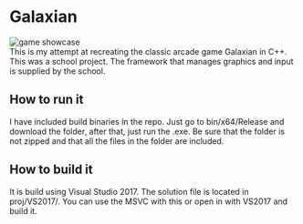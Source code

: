 # Galaxian
![game showcase](resources/docs/game.gif)  
This is my attempt at recreating the classic arcade game Galaxian in C++. This was a school project. The framework that manages graphics and input is supplied by the school.

## How to run it
I have included build binaries in the repo. Just go to bin/x64/Release and download the folder, after that, just run the .exe. Be sure that the folder is not zipped and that all the files in the folder are included.


## How to build it
It is build using Visual Studio 2017. The solution file is located in proj/VS2017/. You can use the MSVC with this or open in with VS2017 and build it. 